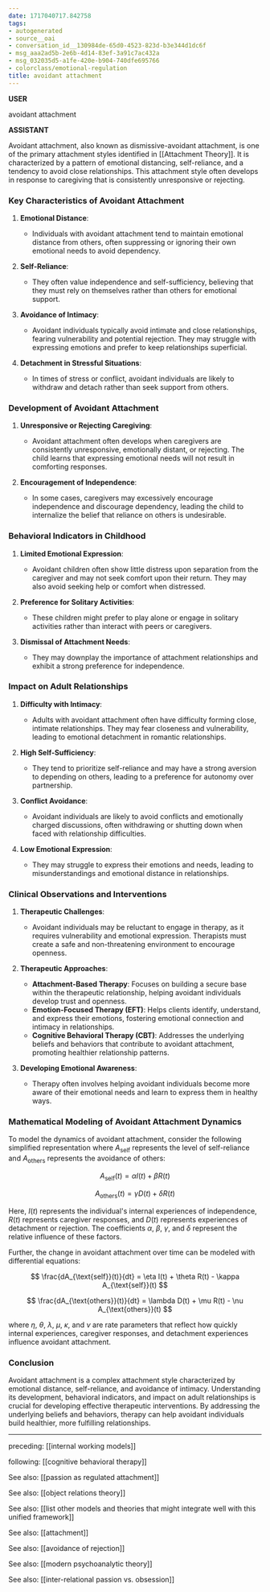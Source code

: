 ```yaml
---
date: 1717040717.842758
tags:
- autogenerated
- source__oai
- conversation_id__130984de-65d0-4523-823d-b3e344d1dc6f
- msg_aaa2ad5b-2e6b-4d14-83ef-3a91c7ac432a
- msg_032035d5-a1fe-420e-b904-740dfe695766
- colorclass/emotional-regulation
title: avoidant attachment
---
```


**USER**

avoidant attachment


**ASSISTANT**

Avoidant attachment, also known as dismissive-avoidant attachment, is one of the primary attachment styles identified in [[Attachment Theory]]. It is characterized by a pattern of emotional distancing, self-reliance, and a tendency to avoid close relationships. This attachment style often develops in response to caregiving that is consistently unresponsive or rejecting.

### Key Characteristics of Avoidant Attachment

1. **Emotional Distance**:
    - Individuals with avoidant attachment tend to maintain emotional distance from others, often suppressing or ignoring their own emotional needs to avoid dependency.

2. **Self-Reliance**:
    - They often value independence and self-sufficiency, believing that they must rely on themselves rather than others for emotional support.

3. **Avoidance of Intimacy**:
    - Avoidant individuals typically avoid intimate and close relationships, fearing vulnerability and potential rejection. They may struggle with expressing emotions and prefer to keep relationships superficial.

4. **Detachment in Stressful Situations**:
    - In times of stress or conflict, avoidant individuals are likely to withdraw and detach rather than seek support from others.

### Development of Avoidant Attachment

1. **Unresponsive or Rejecting Caregiving**:
    - Avoidant attachment often develops when caregivers are consistently unresponsive, emotionally distant, or rejecting. The child learns that expressing emotional needs will not result in comforting responses.

2. **Encouragement of Independence**:
    - In some cases, caregivers may excessively encourage independence and discourage dependency, leading the child to internalize the belief that reliance on others is undesirable.

### Behavioral Indicators in Childhood

1. **Limited Emotional Expression**:
    - Avoidant children often show little distress upon separation from the caregiver and may not seek comfort upon their return. They may also avoid seeking help or comfort when distressed.

2. **Preference for Solitary Activities**:
    - These children might prefer to play alone or engage in solitary activities rather than interact with peers or caregivers.

3. **Dismissal of Attachment Needs**:
    - They may downplay the importance of attachment relationships and exhibit a strong preference for independence.

### Impact on Adult Relationships

1. **Difficulty with Intimacy**:
    - Adults with avoidant attachment often have difficulty forming close, intimate relationships. They may fear closeness and vulnerability, leading to emotional detachment in romantic relationships.

2. **High Self-Sufficiency**:
    - They tend to prioritize self-reliance and may have a strong aversion to depending on others, leading to a preference for autonomy over partnership.

3. **Conflict Avoidance**:
    - Avoidant individuals are likely to avoid conflicts and emotionally charged discussions, often withdrawing or shutting down when faced with relationship difficulties.

4. **Low Emotional Expression**:
    - They may struggle to express their emotions and needs, leading to misunderstandings and emotional distance in relationships.

### Clinical Observations and Interventions

1. **Therapeutic Challenges**:
    - Avoidant individuals may be reluctant to engage in therapy, as it requires vulnerability and emotional expression. Therapists must create a safe and non-threatening environment to encourage openness.

2. **Therapeutic Approaches**:
    - **Attachment-Based Therapy**: Focuses on building a secure base within the therapeutic relationship, helping avoidant individuals develop trust and openness.
    - **Emotion-Focused Therapy (EFT)**: Helps clients identify, understand, and express their emotions, fostering emotional connection and intimacy in relationships.
    - **Cognitive Behavioral Therapy (CBT)**: Addresses the underlying beliefs and behaviors that contribute to avoidant attachment, promoting healthier relationship patterns.

3. **Developing Emotional Awareness**:
    - Therapy often involves helping avoidant individuals become more aware of their emotional needs and learn to express them in healthy ways.

### Mathematical Modeling of Avoidant Attachment Dynamics

To model the dynamics of avoidant attachment, consider the following simplified representation where $A_{\text{self}}$ represents the level of self-reliance and $A_{\text{others}}$ represents the avoidance of others:

$$
A_{\text{self}}(t) = \alpha I(t) + \beta R(t)
$$

$$
A_{\text{others}}(t) = \gamma D(t) + \delta R(t)
$$

Here, $I(t)$ represents the individual's internal experiences of independence, $R(t)$ represents caregiver responses, and $D(t)$ represents experiences of detachment or rejection. The coefficients $\alpha$, $\beta$, $\gamma$, and $\delta$ represent the relative influence of these factors.

Further, the change in avoidant attachment over time can be modeled with differential equations:

$$
\frac{dA_{\text{self}}(t)}{dt} = \eta I(t) + \theta R(t) - \kappa A_{\text{self}}(t)
$$

$$
\frac{dA_{\text{others}}(t)}{dt} = \lambda D(t) + \mu R(t) - \nu A_{\text{others}}(t)
$$

where $\eta$, $\theta$, $\lambda$, $\mu$, $\kappa$, and $\nu$ are rate parameters that reflect how quickly internal experiences, caregiver responses, and detachment experiences influence avoidant attachment.

### Conclusion

Avoidant attachment is a complex attachment style characterized by emotional distance, self-reliance, and avoidance of intimacy. Understanding its development, behavioral indicators, and impact on adult relationships is crucial for developing effective therapeutic interventions. By addressing the underlying beliefs and behaviors, therapy can help avoidant individuals build healthier, more fulfilling relationships.


---

preceding: [[internal working models]]  


following: [[cognitive behavioral therapy]]

See also: [[passion as regulated attachment]]


See also: [[object relations theory]]


See also: [[list other models and theories that might integrate well with this unified framework]]


See also: [[attachment]]


See also: [[avoidance of rejection]]


See also: [[modern psychoanalytic theory]]


See also: [[inter-relational passion vs. obsession]]